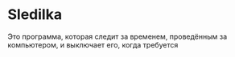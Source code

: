 # Sledilka
Это программа, которая следит за временем, проведённым за компьютером, и выключает его, когда требуется
